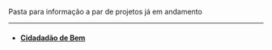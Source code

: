 Pasta para informação a par de projetos já em andamento



--------


- #### [Cidadadão de Bem](https://github.com/androiddevbr-cwb/cidadaodebem)
